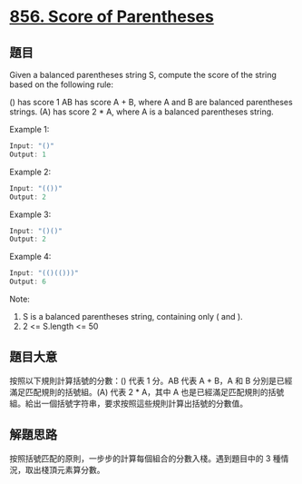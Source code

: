# [856. Score of Parentheses](https://leetcode.com/problems/score-of-parentheses/)

## 題目

Given a balanced parentheses string S, compute the score of the string based on the following rule:

() has score 1
AB has score A + B, where A and B are balanced parentheses strings.
(A) has score 2 * A, where A is a balanced parentheses string.
 

Example 1:

```c
Input: "()"
Output: 1

```

Example 2:

```c
Input: "(())"
Output: 2
```

Example 3:

```c
Input: "()()"
Output: 2
```

Example 4:

```c
Input: "(()(()))"
Output: 6
```
 

Note:

1. S is a balanced parentheses string, containing only ( and ).
2. 2 <= S.length <= 50

## 題目大意

按照以下規則計算括號的分數：() 代表 1 分。AB 代表 A + B，A 和 B 分別是已經滿足匹配規則的括號組。(A) 代表 2 * A，其中 A 也是已經滿足匹配規則的括號組。給出一個括號字符串，要求按照這些規則計算出括號的分數值。


## 解題思路

按照括號匹配的原則，一步步的計算每個組合的分數入棧。遇到題目中的 3 種情況，取出棧頂元素算分數。
